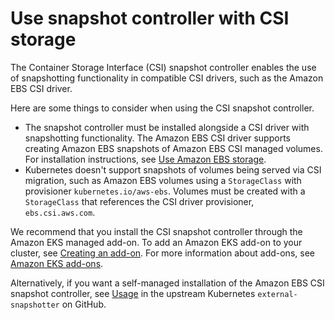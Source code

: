 # Use snapshot controller with CSI storage<a name="csi-snapshot-controller"></a>

The Container Storage Interface \(CSI\) snapshot controller enables the use of snapshotting functionality in compatible CSI drivers, such as the Amazon EBS CSI driver\.

Here are some things to consider when using the CSI snapshot controller\. 
+ The snapshot controller must be installed alongside a CSI driver with snapshotting functionality\. The Amazon EBS CSI driver supports creating Amazon EBS snapshots of Amazon EBS CSI managed volumes\. For installation instructions, see [Use Amazon EBS storage](ebs-csi.md)\.
+ Kubernetes doesn't support snapshots of volumes being served via CSI migration, such as Amazon EBS volumes using a `StorageClass` with provisioner `kubernetes.io/aws-ebs`\. Volumes must be created with a `StorageClass` that references the CSI driver provisioner, `ebs.csi.aws.com`\. 

We recommend that you install the CSI snapshot controller through the Amazon EKS managed add\-on\. To add an Amazon EKS add\-on to your cluster, see [Creating an add\-on](managing-add-ons.md#creating-an-add-on)\. For more information about add\-ons, see [Amazon EKS add\-ons](eks-add-ons.md)\.

Alternatively, if you want a self\-managed installation of the Amazon EBS CSI snapshot controller, see [Usage](https://github.com/kubernetes-csi/external-snapshotter/blob/master/README.md#usage) in the upstream Kubernetes `external-snapshotter` on GitHub\.
